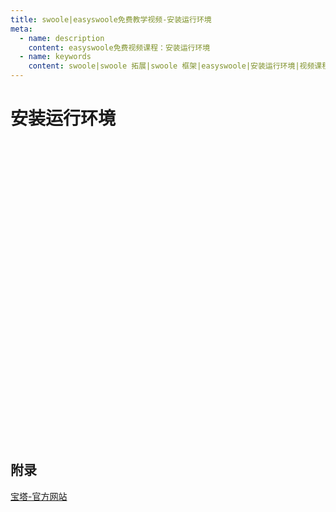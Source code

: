 ```yaml
---
title: swoole|easyswoole免费教学视频-安装运行环境
meta:
  - name: description
    content: easyswoole免费视频课程：安装运行环境
  - name: keywords
    content: swoole|swoole 拓展|swoole 框架|easyswoole|安装运行环境|视频课程|免费教程
---
```

# 安装运行环境
<script type="text/javascript" src="/Js/Ckplayer/ckplayer.js"></script>
<div class="video" style="width: 50rem;height: 30rem;"></div>
<script type="text/javascript">
    var videoObject = {
    		container: '.video',
    		variable: 'player',
    		video:'http://video-oss.easyswoole.com/install/1-4-%e5%ae%89%e8%a3%85%e8%bf%90%e8%a1%8c%e7%8e%af%e5%a2%83.mp4'
    	};
    var player=new ckplayer(videoObject);
</script>

## 附录

[宝塔-官方网站](https://www.bt.cn/)